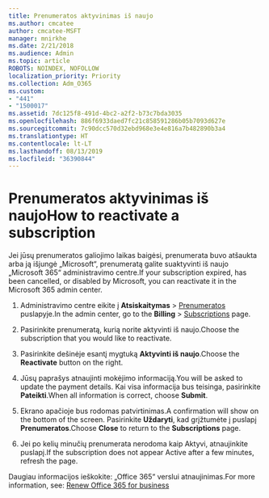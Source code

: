 ```yaml
---
title: Prenumeratos aktyvinimas iš naujo
ms.author: cmcatee
author: cmcatee-MSFT
manager: mnirkhe
ms.date: 2/21/2018
ms.audience: Admin
ms.topic: article
ROBOTS: NOINDEX, NOFOLLOW
localization_priority: Priority
ms.collection: Adm_O365
ms.custom:
- "441"
- "1500017"
ms.assetid: 7dc125f8-491d-4bc2-a2f2-b73c7bda3035
ms.openlocfilehash: 886f6933daed7fc21c858591286b05b7093d627e
ms.sourcegitcommit: 7c90dcc570d32ebd968e3e4e816a7b482890b3a4
ms.translationtype: HT
ms.contentlocale: lt-LT
ms.lasthandoff: 08/13/2019
ms.locfileid: "36390844"
---
```

# <a name="how-to-reactivate-a-subscription"></a><span data-ttu-id="37cfb-102">Prenumeratos aktyvinimas iš naujo</span><span class="sxs-lookup"><span data-stu-id="37cfb-102">How to reactivate a subscription</span></span>

<span data-ttu-id="37cfb-103">Jei jūsų prenumeratos galiojimo laikas baigėsi, prenumerata buvo atšaukta arba ją išjungė „Microsoft“, prenumeratą galite suaktyvinti iš naujo „Microsoft 365“ administravimo centre.</span><span class="sxs-lookup"><span data-stu-id="37cfb-103">If your subscription expired, has been cancelled, or disabled by Microsoft, you can reactivate it in the Microsoft 365 admin center.</span></span>
  
1. <span data-ttu-id="37cfb-104">Administravimo centre eikite į **Atsiskaitymas** \> [Prenumeratos](https://go.microsoft.com/fwlink/p/?linkid=842054) puslapyje.</span><span class="sxs-lookup"><span data-stu-id="37cfb-104">In the admin center, go to the **Billing** \> [Subscriptions](https://go.microsoft.com/fwlink/p/?linkid=842054) page.</span></span>

2. <span data-ttu-id="37cfb-105">Pasirinkite prenumeratą, kurią norite aktyvinti iš naujo.</span><span class="sxs-lookup"><span data-stu-id="37cfb-105">Choose the subscription that you would like to reactivate.</span></span>

3. <span data-ttu-id="37cfb-106">Pasirinkite dešinėje esantį mygtuką **Aktyvinti iš naujo**.</span><span class="sxs-lookup"><span data-stu-id="37cfb-106">Choose the **Reactivate** button on the right.</span></span>

4. <span data-ttu-id="37cfb-107">Jūsų paprašys atnaujinti mokėjimo informaciją.</span><span class="sxs-lookup"><span data-stu-id="37cfb-107">You will be asked to update the payment details.</span></span> <span data-ttu-id="37cfb-108">Kai visa informacija bus teisinga, pasirinkite **Pateikti**.</span><span class="sxs-lookup"><span data-stu-id="37cfb-108">When all information is correct, choose **Submit**.</span></span>

5. <span data-ttu-id="37cfb-109">Ekrano apačioje bus rodomas patvirtinimas.</span><span class="sxs-lookup"><span data-stu-id="37cfb-109">A confirmation will show on the bottom of the screen.</span></span> <span data-ttu-id="37cfb-110">Pasirinkite **Uždaryti**, kad grįžtumėte į puslapį **Prenumeratos**.</span><span class="sxs-lookup"><span data-stu-id="37cfb-110">Choose **Close** to return to the **Subscriptions** page.</span></span>

6. <span data-ttu-id="37cfb-111">Jei po kelių minučių prenumerata nerodoma kaip Aktyvi, atnaujinkite puslapį.</span><span class="sxs-lookup"><span data-stu-id="37cfb-111">If the subscription does not appear Active after a few minutes, refresh the page.</span></span>

<span data-ttu-id="37cfb-112">Daugiau informacijos ieškokite: [](https://docs.microsoft.com/lt-LT/office365/admin/subscriptions-and-billing/renew-your-subscription)„Office 365“ verslui atnaujinimas.</span><span class="sxs-lookup"><span data-stu-id="37cfb-112">For more information, see: [Renew Office 365 for business](https://docs.microsoft.com/en-us/office365/admin/subscriptions-and-billing/renew-your-subscription)</span></span>